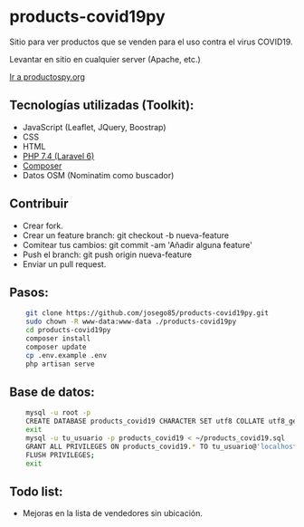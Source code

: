 # products-covid19py
Sitio para ver productos que se venden para el uso contra el virus COVID19.


Levantar en sitio en cualquier server (Apache, etc.)

[Ir a productospy.org](https://productospy.org/)


## Tecnologías utilizadas (Toolkit):
- JavaScript (Leaflet, JQuery, Boostrap)
- CSS
- HTML
- [PHP 7.4 (Laravel 6)](https://laravel.com/docs)
- [Composer](https://getcomposer.org/download/)
- Datos OSM (Nominatim como buscador)



## Contribuir

- Crear fork.
- Crear un feature branch: git checkout -b nueva-feature
- Comitear tus cambios: git commit -am 'Añadir alguna feature'
- Push el branch: git push origin nueva-feature
- Enviar un pull request.

## Pasos:

```sh
	git clone https://github.com/josego85/products-covid19py.git
	sudo chown -R www-data:www-data ./products-covid19py
	cd products-covid19py
	composer install 
	composer update
	cp .env.example .env
	php artisan serve 
```


## Base de datos:

```sh
	mysql -u root -p
	CREATE DATABASE products_covid19 CHARACTER SET utf8 COLLATE utf8_general_ci;
	exit
	mysql -u tu_usuario -p products_covid19 < ~/products_covid19.sql
	GRANT ALL PRIVILEGES ON products_covid19.* TO tu_usuario@'localhost' IDENTIFIED BY 'xxxxxxxxxxxxx';
	FLUSH PRIVILEGES;
	exit
```

## Todo list:
- Mejoras en la lista de vendedores sin ubicación.
